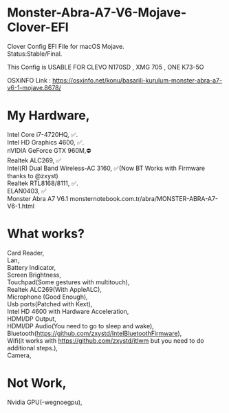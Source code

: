 # Monster-Abra-A7-V6-Mojave-Clover-EFI
Clover Config EFI File for macOS Mojave.  
Status:Stable/Final.    

This Config is USABLE FOR CLEVO N170SD , XMG 705 , ONE K73-5O

OSXiNFO Link : https://osxinfo.net/konu/basarili-kurulum-monster-abra-a7-v6-1-mojave.8678/

# My Hardware,

Intel Core i7-4720HQ, ✅.   
Intel HD Graphics 4600, ✅.    
nVIDIA GeForce GTX 960M,⛔️   
Realtek ALC269, ✅   
Intel(R) Dual Band Wireless-AC 3160, ✅(Now BT Works with Firmware thanks to @zxyst)   
Realtek RTL8168/8111, ✅.   
ELAN0403, ✅   
Monster Abra A7 V6.1 monsternotebook.com.tr/abra/MONSTER-ABRA-A7-V6-1.html 

# What works?
Card Reader,  
Lan,  
Battery Indicator,  
Screen Brightness,   
Touchpad(Some gestures with multitouch),      
Realtek ALC269(With AppleALC),    
Microphone (Good Enough),      
Usb ports(Patched with Kext),    
Intel HD 4600 with Hardware Acceleration,    
HDMI/DP Output,    
HDMI/DP Audio(You need to go to sleep and wake),    
Bluetooth(https://github.com/zxystd/IntelBluetoothFirmware),    
Wifi(it works with https://github.com/zxystd/itlwm but you need to do additional steps.),      
Camera,      

# Not Work,  
Nvidia GPU(-wegnoegpu),  

